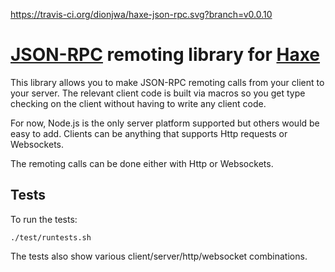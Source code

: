 https://travis-ci.org/dionjwa/haxe-json-rpc.svg?branch=v0.0.10

[haxe]: http://http://haxe.org
[nodejs]:http://nodejs.org/
[jsonrpc]:http://www.jsonrpc.org/specification

# [JSON-RPC][jsonrpc] remoting library for [Haxe][haxe]

This library allows you to make JSON-RPC remoting calls from your client to your server. The relevant client code is built via macros so you get type checking on the client without having to write any client code.

For now, Node.js is the only server platform supported but others would be easy to add. Clients can be anything that supports Http requests or Websockets.

The remoting calls can be done either with Http or Websockets.

## Tests

To run the tests:

	./test/runtests.sh

The tests also show various client/server/http/websocket combinations.